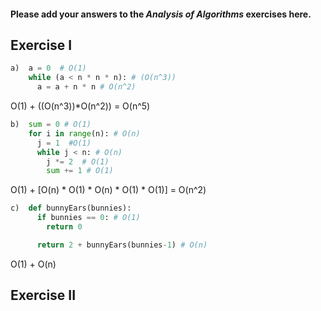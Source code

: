 #### Please add your answers to the ***Analysis of  Algorithms*** exercises here.

## Exercise I

```python
a)  a = 0  # O(1)
    while (a < n * n * n): # (O(n^3))
      a = a + n * n # O(n^2)
```

O(1) + ((O(n^3))*O(n^2)) = O(n^5)

```py
b)  sum = 0 # O(1)
    for i in range(n): # O(n)
      j = 1  #O(1)
      while j < n: # O(n)
        j *= 2  # O(1)
        sum += 1 # O(1)
```

O(1) + [O(n) * O(1) * O(n) * O(1) * O(1)] = O(n^2)

```py
c)  def bunnyEars(bunnies):
      if bunnies == 0: # O(1)
        return 0

      return 2 + bunnyEars(bunnies-1) # O(n)
```

O(1) + O(n)

## Exercise II

